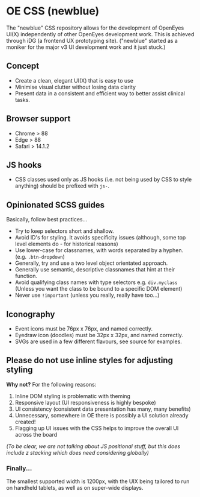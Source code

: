 # OE CSS (newblue)

The "newblue" CSS repository allows for the development of OpenEyes UI(X) independently of other OpenEyes development work. This is achieved through iDG (a frontend UX prototyping site). ("newblue" started as a moniker for the major v3 UI development work and it just stuck.)

## Concept

* Create a clean, elegant UI(X) that is easy to use
* Minimise visual clutter without losing data clarity
* Present data in a consistent and efficient way to better assist clinical tasks.

## Browser support

* Chrome > 88
* Edge > 88
* Safari > 14.1.2

## JS hooks

* CSS classes used only as JS hooks (i.e. not being used by CSS to style anything) should be prefixed with `js-`.

## Opinionated SCSS guides

Basically, follow best practices...

* Try to keep selectors short and shallow.
* Avoid ID's for styling. It avoids specificity issues (although, some top level elements do - for historical reasons)
* Use lower-case for classnames, with words separated by a hyphen. (e.g. `.btn-dropdown`)
* Generally, try and use a two level object orientated approach. 
* Generally use semantic, descriptive classnames that hint at their function.
* Avoid qualifying class names with type selectors e.g. `div.myclass` (Unless you want the class to be bound to a specific DOM element)
* Never use `!important` (unless you really, really have too...)


## Iconography

* Event icons must be 76px x 76px, and named correctly.
* Eyedraw icon (doodles) must be 32px x 32px, and named correctly.
* SVGs are used in a few different flavours, see source for examples.

## Please do not use inline styles for adjusting styling

**Why not?** For the following reasons:

1. Inline DOM styling is problematic with theming
2. Responsive layout (UI responsiveness is highly bespoke)
3. UI consistency (consistent data presentation has many, many benefits)
4. Unnecessary, somewhere in OE there is possibly a UI solution already created!
5. Flagging up UI issues with the CSS helps to improve the overall UI across the board

_(To be clear, we are not talking about JS positional stuff, but this does include z stacking which does need considering globally)_

### Finally...

The smallest supported  width is 1200px, with the UIX being tailored to run on handheld tablets, as well as on super-wide displays. 



